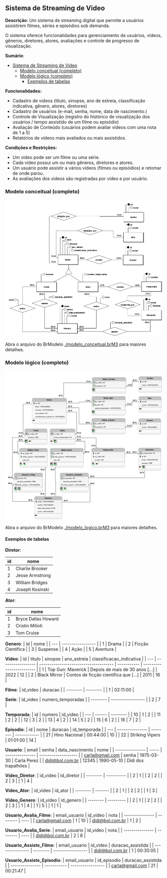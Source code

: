 ## Sistema de Streaming de Video

**Descrição**: Um sistema de streaming digital que permite a usuários assistirem filmes, séries e episódios sob demanda. 

O sistema oferece funcionalidades para gerenciamento de usuários, vídeos, gêneros, diretores, atores, avaliações e controle de progresso de visualização.

**Sumário**:
- [Sistema de Streaming de Video](#sistema-de-streaming-de-video)
  - [Modelo conceitual (completo)](#modelo-conceitual-completo)
  - [Modelo lógico (completo)](#modelo-lógico-completo)
    - [Exemplos de tabelas](#exemplos-de-tabelas)

**Funcionalidades:**

- Cadastro de videos (título, sinopse, ano de estreia, classificação indicativa, gênero, atores, diretores)
- Cadastro de usuários (e-mail, senha, nome, data de nascimento.)
- Controle de Visualização (registro do histórico de visualização dos usuários / tempo assistido de um filme ou episódio)
- Avaliação de Conteúdo (usuários podem avaliar vídeos com uma nota de 1 a 5)
- Relatórios de vídeos mais avaliados ou mais assistidos.

**Condições e Restrições:**
- Um vídeo pode ser um filme ou uma série.
- Cada vídeo possui um ou mais gêneros, diretores e atores.
- Um usuário pode assistir a vários vídeos (filmes ou episódios) e retomar de onde parou.
- As avaliações dos videos são registradas por vídeo e por usuário.

### Modelo conceitual (completo)

![alt](img/modelo_conceitual.png)

Abra o arquivo do BrModelo [./modelo_conceitual.brM3](./modelo_conceitual.brM3) para maiores detalhes.

### Modelo lógico (completo)

![alt](img/modelo_logico.png)

Abra o arquivo do BrModelo [./modelo_logico.brM3](./modelo_logico.brM3) para maiores detalhes.
 
#### Exemplos de tabelas 

**Diretor**:

| id  | nome            |
| --- | --------------- |
| 1   | Charlie Brooker |
| 2   | Jesse Armstrong |
| 3   | William Bridges |
| 4   | Joseph Kosinski |

**Ator**:

| id  | nome                |
| --- | ------------------- |
| 1   | Bryce Dallas Howard |
| 2   | Cristin Milioti     |
| 3   | Tom Cruise          |

**Genero**:
| id  | nome              |
| --- | ----------------- |
| 1   | Drama             |
| 2   | Ficção Científica |
| 3   | Suspense          |
| 4   | Ação              |
| 5   | Aventura          |

**Video**:
| id  | titulo            | sinopse                               | ano_estreia | classificacao_indicativa |
| --- | ----------------- | ------------------------------------- | ----------- | ------------------------ |
| 1   | Top Gun: Maverick | Depois de mais de 30 anos [...]       | 2022        | 12                       |
| 2   | Black Mirror      | Contos de ficção científica que [...] | 2011        | 16                       |

**Filme**:
| id_video | duracao  |
| -------- | -------- |
| 1        | 02:11:00 |

**Serie**:
| id_video | numero_temporadas |
| -------- | ----------------- |
| 2        | 7                 |

**Temporada**:
| id  | numero | id_video |
| --- | ------ | -------- |
| 10  | 1      | 2        |
| 11  | 2      | 2        |
| 12  | 3      | 2        |
| 13  | 4      | 2        |
| 14  | 5      | 2        |
| 15  | 6      | 2        |
| 16  | 7      | 2        |

**Episodio**:
| id  | nome            | duracao  | id_temporada |
| --- | --------------- | -------- | ------------ |
| 21  | Hino Nacional   | 00:44:00 | 10           |
| 22  | Striking Vipers | 01:01:00 | 14           |

**Usuario**:
| email           | senha | data_nascimento | nome                |
| --------------- | ----- | --------------- | ------------------- |
| carla@gmail.com | senha | 1975-03-30      | Carla Perez         |
| didi@bol.com.br | 12345 | 1990-05-10      | Didi dos trapalhões |


**Video_Diretor**:
| id_video | id_diretor |
| -------- | ---------- |
| 2        | 1          |
| 2        | 2          |
| 2        | 3          |
| 1        | 4          |

**Video_Ator**:
| id_video | id_ator |
| -------- | ------- |
| 2        | 1       |
| 2        | 2       |
| 1        | 3       |

**Video_Genero**:
| id_video | id_genero |
| -------- | --------- |
| 2        | 1         |
| 2        | 2         |
| 2        | 3         |
| 1        | 4         |
| 1        | 5         |
| 1        | 1         |

**Usuario_Avalia_Filme**:
| email_usuario   | id_video | nota |
| --------------- | -------- | ---- |
| carla@gmail.com | 1        | 10   |
| didi@bol.com.br | 1        | 2    |

**Usuario_Avalia_Serie**:
| email_usuario   | id_video | nota |
| --------------- | -------- | ---- |
| didi@bol.com.br | 2        | 8    |

**Usuario_Assiste_Filme**:
| email_usuario   | id_video | duracao_assistida |
| --------------- | -------- | ----------------- |
| didi@bol.com.br | 1        | 00:35:05          |

**Usuario_Assiste_Episodio**:
| email_usuario   | id_episodio | duracao_assistida |
| --------------- | ----------- | ----------------- |
| carla@gmail.com | 21          | 00:21:47          |
